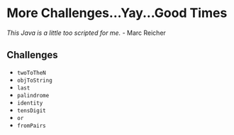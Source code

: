 # More Challenges...Yay...Good Times

*This Java is a little too scripted for me.* - Marc Reicher

## Challenges 

* `twoToTheN`
* `objToString`
* `last`
* `palindrome`
* `identity`
* `tensDigit`
* `or`
* `fromPairs` 
